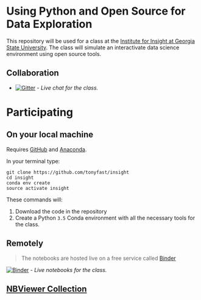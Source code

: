 # Using Python and Open Source for Data Exploration

This repository will be used for a class at the [Institute for Insight at Georgia State University](http://insight.gsu.edu/).
The class will simulate an interactivate data science environment using open source tools.


## Collaboration

* [![Gitter](https://badges.gitter.im/tonyfast/insight.svg)](https://gitter.im/tonyfast/insight?utm_source=badge&utm_medium=badge&utm_campaign=pr-badge) - _Live chat for the class._

# Participating

## On your local machine

Requires [GitHub](https://desktop.github.com/) and [Anaconda](https://www.continuum.io/downloads).

In your terminal type:

```
git clone https://github.com/tonyfast/insight
cd insight
conda env create
source activate insight
```

These commands will:

1. Download the code in the repository
2. Create a Python ``3.5`` Conda environment with all the necessary tools for the class.

## Remotely

> The notebooks are hosted live on a free service called [Binder](http://mybinder.org)

[![Binder](http://mybinder.org/badge.svg)](http://mybinder.org/repo/tonyfast/insight) - _Live notebooks for the class._

## [NBViewer Collection](http://nbviewer.jupyter.org/github/tonyfast/insight/tree/gh-pages/)
